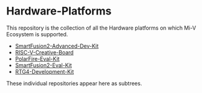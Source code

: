 # Hardware-Platforms

This repository is the collection of all the Hardware platforms on which Mi-V Ecosystem is supported.

- [SmartFusion2-Advanced-Dev-Kit](https://github.com/RISCV-on-Microsemi-FPGA/SmartFusion2-Advanced-Dev-Kit)
- [RISC-V-Creative-Board](https://github.com/RISCV-on-Microsemi-FPGA/RISC-V-Creative-Board)
- [PolarFire-Eval-Kit](https://github.com/RISCV-on-Microsemi-FPGA/PolarFire-Eval-Kit)
- [SmartFusion2-Eval-Kit](https://github.com/RISCV-on-Microsemi-FPGA/SmartFusion2-Eval-Kit)
- [RTG4-Development-Kit](https://github.com/RISCV-on-Microsemi-FPGA/RTG4-Development-Kit)

These individual repositories appear here as subtrees.
